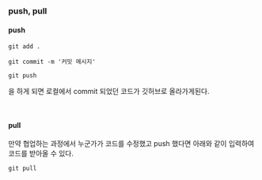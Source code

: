 ### push, pull 

#### push  

```
git add . 

git commit -m '커밋 메시지' 

git push 
```

을 하게 되면 로컬에서 commit 되었던 코드가 깃허브로 올라가게된다.  


<br>

#### pull 

만약 협업하는 과정에서 누군가가 코드를 수정했고 push 했다면 아래와 같이 입력하여 코드를 받아올 수 있다.  

```
git pull
```